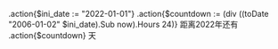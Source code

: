 .action{$ini_date := "2022-01-01"}
.action{$countdown := (div ((toDate "2006-01-02" $ini_date).Sub now).Hours 24)}
距离2022年还有 .action{$countdown} 天